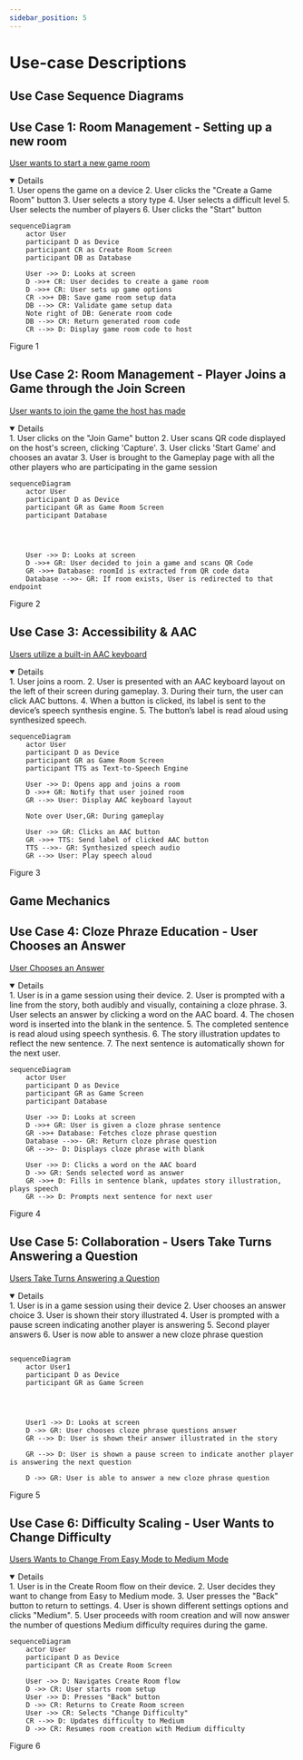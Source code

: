 ```yaml
---
sidebar_position: 5
---
```


# Use-case Descriptions


## Use Case Sequence Diagrams

## Use Case 1: Room Management - Setting up a new room

[User wants to start a new game room](../requirements/use-case-descriptions.md#user-wants-to-start-a-new-game-room)

<details open="True">
1. User opens the game on a device
2. User clicks the "Create a Game Room" button
3. User selects a story type
4. User selects a difficult level
5. User selects the number of players
6. User clicks the "Start" button
</details>

```mermaid
sequenceDiagram
    actor User
    participant D as Device
    participant CR as Create Room Screen
    participant DB as Database

    User ->> D: Looks at screen
    D ->>+ CR: User decides to create a game room
    D ->>+ CR: User sets up game options
    CR ->>+ DB: Save game room setup data
    DB -->> CR: Validate game setup data
    Note right of DB: Generate room code
    DB -->> CR: Return generated room code
    CR -->> D: Display game room code to host
```
Figure 1

## Use Case 2: Room Management - Player Joins a Game through the Join Screen

[User wants to join the game the host has made](../requirements/use-case-descriptions.md#user-wants-to-join-the-game-the-host-has-made)

<details open="True">
1. User clicks on the "Join Game" button
2. User scans QR code displayed on the host's screen, clicking 'Capture'.
3. User clicks 'Start Game' and chooses an avatar
3. User is brought to the Gameplay page with all the other players who are participating in the game session
</details>

```mermaid
sequenceDiagram 
    actor User
    participant D as Device
    participant GR as Game Room Screen
    participant Database




    User ->> D: Looks at screen 
    D ->>+ GR: User decided to join a game and scans QR Code
    GR ->>+ Database: roomId is extracted from QR code data
    Database -->>- GR: If room exists, User is redirected to that endpoint
```    
Figure 2
## Use Case 3: Accessibility & AAC

[Users utilize a built-in AAC keyboard](../requirements/use-case-descriptions.md#users-utilize-a-built-in-aac-keyboard)

<details open="True">
1. User joins a room. 
2. User is presented with an AAC keyboard layout on the left of their screen during gameplay. 
3. During their turn, the user can click AAC buttons. 
4. When a button is clicked, its label is sent to the device’s speech synthesis engine. 
5. The button’s label is read aloud using synthesized speech. 
</details>

```mermaid
sequenceDiagram
    actor User
    participant D as Device
    participant GR as Game Room Screen
    participant TTS as Text-to-Speech Engine

    User ->> D: Opens app and joins a room
    D ->>+ GR: Notify that user joined room
    GR -->> User: Display AAC keyboard layout

    Note over User,GR: During gameplay

    User ->> GR: Clicks an AAC button
    GR ->>+ TTS: Send label of clicked AAC button
    TTS -->>- GR: Synthesized speech audio
    GR -->> User: Play speech aloud
```
Figure 3
## Game Mechanics

## Use Case 4: Cloze Phraze Education - User Chooses an Answer

[User Chooses an Answer](../requirements/use-case-descriptions.md#user-chooses-an-answer)

<details open="true"> 1. User is in a game session using their device. 
2. User is prompted with a line from the story, both audibly and visually, containing a cloze phrase. 
3. User selects an answer by clicking a word on the AAC board. 
4. The chosen word is inserted into the blank in the sentence. 
5. The completed sentence is read aloud using speech synthesis. 
6. The story illustration updates to reflect the new sentence. 
7. The next sentence is automatically shown for the next user. 
</details>

```mermaid
sequenceDiagram 
    actor User
    participant D as Device
    participant GR as Game Screen
    participant Database

    User ->> D: Looks at screen 
    D ->>+ GR: User is given a cloze phrase sentence
    GR ->>+ Database: Fetches cloze phrase question 
    Database -->>- GR: Return cloze phrase question 
    GR -->>- D: Displays cloze phrase with blank

    User ->> D: Clicks a word on the AAC board
    D ->> GR: Sends selected word as answer
    GR ->>+ D: Fills in sentence blank, updates story illustration, plays speech
    GR -->> D: Prompts next sentence for next user

```
Figure 4
## Use Case 5: Collaboration - Users Take Turns Answering a Question

[Users Take Turns Answering a Question](../requirements/use-case-descriptions.md#users-take-turns-answering-a-question)

<details open="True">
1. User is in a game session using their device
2. User chooses an answer choice
3. User is shown their story illustrated
4. User is prompted with a pause screen indicating another player is answering 
5. Second player answers 
6. User is now able to answer a new cloze phrase question
</details>

```mermaid

sequenceDiagram 
    actor User1
    participant D as Device
    participant GR as Game Screen




    User1 ->> D: Looks at screen
    D ->> GR: User chooses cloze phrase questions answer 
    GR -->> D: User is shown their answer illustrated in the story

    GR -->> D: User is shown a pause screen to indicate another player is answering the next question

    D ->> GR: User is able to answer a new cloze phrase question

```
Figure 5
## Use Case 6: Difficulty Scaling - User Wants to Change Difficulty

[Users Wants to Change From Easy Mode to Medium Mode](../requirements/use-case-descriptions.md#users-wants-to-change-from-easy-mode-to-medium-mode)

<details open="true"> 
1. User is in the Create Room flow on their device. 
2. User decides they want to change from Easy to Medium mode. 
3. User presses the "Back" button to return to settings. 
4. User is shown different settings options and clicks "Medium".
5. User proceeds with room creation and will now answer the number of questions Medium difficulty requires during the game. 
</details>

```mermaid
sequenceDiagram 
    actor User
    participant D as Device
    participant CR as Create Room Screen

    User ->> D: Navigates Create Room flow
    D ->> CR: User starts room setup
    User ->> D: Presses "Back" button
    D ->> CR: Returns to Create Room screen
    User ->> CR: Selects "Change Difficulty"
    CR -->> D: Updates difficulty to Medium
    D ->> CR: Resumes room creation with Medium difficulty

```
Figure 6
